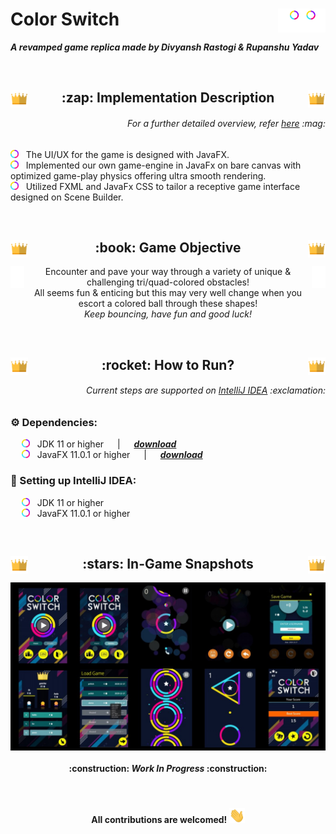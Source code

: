 <p align = "center">
<h1> 
  Color Switch
  <img src = "img_readme/assets/mainPage/logo.png" width = "15%" align = "right"> 
</h1>
<i><b> A revamped game replica made by Divyansh Rastogi & Rupanshu Yadav </b></i>
</p> <br>

<h2 align = "center">
  <img src = "img_readme/assets/lbPage/crown.png" width = "28px" align = "left"> 
  :zap: Implementation Description
  <img src = "img_readme/assets/lbPage/crown.png" width = "28px" align = "right">
</h2>
<h6 align = "right"><i> For a further detailed overview, refer <a href = "https://github.com/Team-60/ColorSwitch/blob/master/ColorSwitch.pdf">here</a> :mag: </i></h6>
<p>
<img src = "img_readme/assets/mainPage/colorCircleSmallWide.png" width = "13px"> &nbsp; The UI/UX for the game is designed with JavaFX. <br>
<img src = "img_readme/assets/mainPage/colorCircleSmallWide.png" width = "13px"> &nbsp; Implemented our own game-engine in JavaFx on bare canvas with
optimized game-play physics offering ultra smooth rendering. <br>
<img src = "img_readme/assets/mainPage/colorCircleSmallWide.png" width = "13px"> &nbsp; Utilized FXML and JavaFx CSS to tailor a receptive game interface designed on Scene Builder.
</p>
<br>

<h2 align = "center"> 
  <img src = "img_readme/assets/lbPage/crown.png" width = "28px" align = "left"> 
  :book: Game Objective 
  <img src = "img_readme/assets/lbPage/crown.png" width = "28px" align = "right">
</h2>
<p align = "center"> 
  <img src = "img_readme/assets/inputPopup/jump_white.png" width = "22px" align = "right">
  <img src = "img_readme/assets/inputPopup/jump_white.png" width = "22px" align = "left">
  Encounter and pave your way through a variety of unique & challenging tri/quad-colored obstacles! <br> 
  All seems fun & enticing but this may very well change when you escort a colored ball through these shapes! <br>
  <i> Keep bouncing, have fun and good luck! </i>
</p>
<br>

<h2 align = "center"> 
  <img src = "img_readme/assets/lbPage/crown.png" width = "28px" align = "left"> 
  :rocket: How to Run? 
  <img src = "img_readme/assets/lbPage/crown.png" width = "28px" align = "right"> 
</h2>
<h6 align = "right"><i> Current steps are supported on <a href = "https://www.jetbrains.com/idea/download/#section=windows">IntelliJ IDEA</a> :exclamation: </i></h6>

### :gear: Dependencies:
&emsp; <img src = "img_readme/assets/mainPage/colorCircleSmallWide.png" width = "13px"> &nbsp; JDK 11 or higher &emsp; | &emsp; [___download___](https://www.oracle.com/in/java/technologies/javase-jdk15-downloads.html) <br>
&emsp; <img src = "img_readme/assets/mainPage/colorCircleSmallWide.png" width = "13px"> &nbsp; JavaFX 11.0.1 or higher &emsp; | &emsp; [___download___](https://gluonhq.com/products/javafx/) <br>
### :wrench: Setting up IntelliJ IDEA:
&emsp; <img src = "img_readme/assets/mainPage/colorCircleSmallWide.png" width = "13px"> &nbsp; JDK 11 or higher <br>
&emsp; <img src = "img_readme/assets/mainPage/colorCircleSmallWide.png" width = "13px"> &nbsp; JavaFX 11.0.1 or higher <br>

<br>
<h2 align = "center"> 
  <img src = "img_readme/assets/lbPage/crown.png" width = "28px" align = "left"> 
  :stars: In-Game Snapshots
  <img src = "img_readme/assets/lbPage/crown.png" width = "28px" align = "right">
</h2>
<img src = "img_readme/snapshots.jpg" align = "center">

<br>
<h4 align = "center"> :construction: <i>Work In Progress</i> :construction: </h4>

<br>
<h4 align = "center"> All contributions are welcomed! <img src = "img_readme/Hi.gif" width = "25px"></h4>
